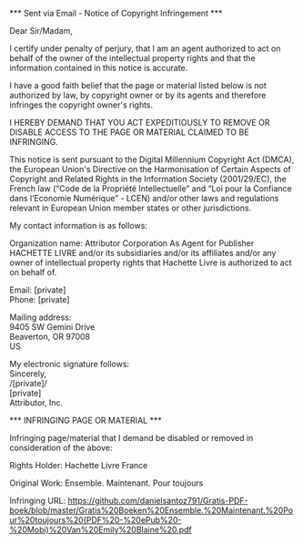 *** Sent via Email - Notice of Copyright Infringement ***  

Dear Sir/Madam,  

I certify under penalty of perjury, that I am an agent authorized to act on behalf of the owner of the intellectual property rights and that the information contained in this notice is accurate.

I have a good faith belief that the page or material listed below is not authorized by law, by copyright owner or by its agents and therefore infringes the copyright owner's rights.

I HEREBY DEMAND THAT YOU ACT EXPEDITIOUSLY TO REMOVE OR DISABLE ACCESS TO THE PAGE OR MATERIAL CLAIMED TO BE INFRINGING.

This notice is sent pursuant to the Digital Millennium Copyright Act (DMCA), the European Union's Directive on the Harmonisation of Certain Aspects of Copyright and Related Rights in the Information Society (2001/29/EC), the French law (“Code de la Propriété Intellectuelle” and “Loi pour la Confiance dans l’Economie Numérique” - LCEN) and/or other laws and regulations relevant in European Union member states or other jurisdictions.

My contact information is as follows:

Organization name: Attributor Corporation As Agent for Publisher HACHETTE LIVRE and/or its subsidiaries and/or its affiliates and/or any owner of intellectual property rights that Hachette Livre is authorized to act on behalf of.

Email: [private]  
Phone: [private]  

Mailing address:  
9405 SW Gemini Drive  
Beaverton, OR 97008  
US  

My electronic signature follows:  
Sincerely,  
/[private]/  
[private]  
Attributor, Inc.  

*** INFRINGING PAGE OR MATERIAL ***  

Infringing page/material that I demand be disabled or removed in consideration of the above:  

Rights Holder: Hachette Livre France  

Original Work: Ensemble. Maintenant. Pour toujours  

Infringing URL: https://github.com/danielsantoz791/Gratis-PDF-boek/blob/master/Gratis%20Boeken%20Ensemble.%20Maintenant.%20Pour%20toujours%20(PDF%20-%20ePub%20-%20Mobi)%20Van%20Emily%20Blaine%20.pdf
